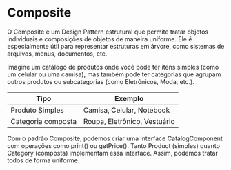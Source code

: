 # Composite

O Composite é um Design Pattern estrutural que permite tratar objetos individuais e composições de objetos de maneira uniforme. Ele é especialmente útil para representar estruturas em árvore, como sistemas de arquivos, menus, documentos, etc.

Imagine um catálogo de produtos onde você pode ter itens simples (como um celular ou uma camisa), mas também pode ter categorias que agrupam outros produtos ou subcategorias (como Eletrônicos, Moda, etc.).

| Tipo | Exemplo                      |
|------|------------------------------|
| Produto Simples | Camisa, Celular, Notebook    |
| Categoria composta | Roupa, Eletrônico, Vestuário |

Com o padrão Composite, podemos criar uma interface CatalogComponent com operações como print() ou getPrice(). Tanto Product (simples) quanto Category (composta) implementam essa interface. Assim, podemos tratar todos de forma uniforme.
